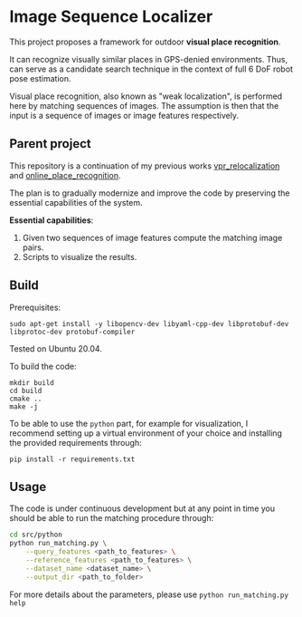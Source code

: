 # Image Sequence Localizer

This project proposes a framework for outdoor **visual place recognition**.

It can recognize visually similar places in GPS-denied environments. 
Thus, can serve as a candidate search technique in the context of full 6 DoF robot pose estimation.

Visual place recognition, also known as "weak localization", is performed here by matching sequences of images.
The assumption is then that the input is a sequence of images or image features respectively.

## Parent project

This repository is a continuation of my previous works [vpr_relocalization](https://github.com/PRBonn/vpr_relocalization) and [online_place_recognition](https://github.com/PRBonn/online_place_recognition).

The plan is to gradually modernize and improve the code by preserving the essential capabilities of the system.

**Essential capabilities**:

1. Given two sequences of image features compute the matching image pairs.
2. Scripts to visualize the results.

## Build

Prerequisites:
```
sudo apt-get install -y libopencv-dev libyaml-cpp-dev libprotobuf-dev libprotoc-dev protobuf-compiler
```
Tested on Ubuntu 20.04.

To build the code:
```
mkdir build
cd build
cmake ..
make -j
```

To be able to use the `python` part, for example for visualization, I recommend setting up a virtual environment of your choice and installing the provided requirements through:
```
pip install -r requirements.txt
```

## Usage

The code is under continuous development but at any point in time you should be able to run the matching procedure through:

``` bash
cd src/python
python run_matching.py \
    --query_features <path_to_features> \
    --reference_features <path_to_features> \
    --dataset_name <dataset_name> \
    --output_dir <path_to_folder>
```
For more details about the parameters, please use `python run_matching.py help`

